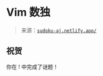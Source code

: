 <!--yml

category: 未分类

date: 2024-05-27 14:36:10

-->

# Vim 数独

> 来源：[`sudoku-aj.netlify.app/`](https://sudoku-aj.netlify.app/)

## 祝贺

你在 ! 中完成了谜题！

